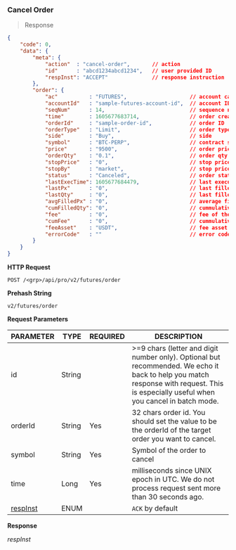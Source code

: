 ### Cancel Order 

> Response

```json
{
    "code": 0,
    "data": {
        "meta": {
            "action"  : "cancel-order",       // action
            "id"      : "abcd1234abcd1234",   // user provided ID
            "respInst": "ACCEPT"              // response instruction
        },
        "order": {
            "ac"          : "FUTURES",                    // account category
            "accountId"   : "sample-futures-account-id",  // account ID
            "seqNum"      : 14,                           // sequence number
            "time"        : 1605677683714,                // order creation time (UTC time in milliseconds)
            "orderId"     : "sample-order-id",            // order ID
            "orderType"   : "Limit",                      // order type
            "side"        : "Buy",                        // side
            "symbol"      : "BTC-PERP",                   // contract symbol
            "price"       : "9500",                       // order price 
            "orderQty"    : "0.1",                        // order qty
            "stopPrice"   : "0",                          // stop price
            "stopBy"      : "market",                     // stop price trigger 
            "status"      : "Canceled",                   // order status
            "lastExecTime": 1605677684479,                // last execution time (UTC time in milliseconds)
            "lastPx"      : "0",                          // last filled price
            "lastQty"     : "0",                          // last filled quantity
            "avgFilledPx" : "0",                          // average filled price of all fills 
            "cumFilledQty": "0",                          // cummulative filled quantity
            "fee"         : "0",                          // fee of the last fill
            "cumFee"      : "0",                          // cummulative fee
            "feeAsset"    : "USDT",                       // fee asset
            "errorCode"   : ""                            // error code
        }
    }
}
```

**HTTP Request**

`POST /<grp>/api/pro/v2/futures/order`

**Prehash String**

`v2/futures/order`

**Request Parameters**

PARAMETER                           | TYPE   | REQUIRED | DESCRIPTION
----------------------------------- |--------| -------- | ------------------------------------------------------ 
id                                  | String |          | >=9 chars (letter and digit number only). Optional but recommended. We echo it back to help you match response with request. This is especially useful when you cancel in batch mode.
orderId                             | String |   Yes    | 32 chars order id. You should set the value to be the orderId of the target order you want to cancel.
symbol                              | String |   Yes    | Symbol of the order to cancel
time                                | Long   |   Yes    | milliseconds since UNIX epoch in UTC. We do not process request sent more than 30 seconds ago.
[respInst](#response-type-respinst) | ENUM   |          | `ACK` by default

**Response**



*respInst*

